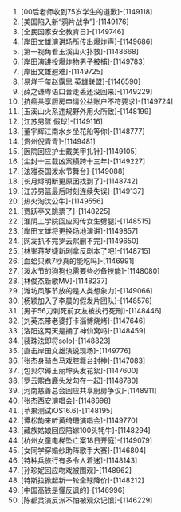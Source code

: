 
1. [00后老师收到75岁学生的道歉]-[1149118]
1. [美国陷入新“鸦片战争”]-[1149176]
1. [全民国家安全教育日]-[1149746]
1. [岸田文雄演讲场所传出爆炸声]-[1149686]
1. [第一视角看玉溪山火扑救]-[1148668]
1. [岸田演讲投爆炸物男子被捕]-[1149783]
1. [岸田文雄避难]-[1149725]
1. [易烊千玺赵露思 英雄联盟]-[1146590]
1. [薛之谦粤语口音走丢还没回来]-[1149229]
1. [抗癌共享厨房申请公益账户不符要求]-[1149724]
1. [玉溪山火系违规野外用火所致]-[1148199]
1. [江苏男篮 假球]-[1149116]
1. [董宇辉江南水乡坐花船等你]-[1148777]
1. [贵州倪青青]-[1149481]
1. [医院回应护士戴美甲扎针]-[1149105]
1. [尘封十三载凶案横跨十三年]-[1149227]
1. [泫雅泰国泼水节舞台]-[1149088]
1. [长月烬明断更原因找到了]-[1148742]
1. [江苏男篮最后时刻连续失误]-[1149137]
1. [热火淘汰公牛]-[1149556]
1. [贾跃亭又跳票了]-[1148225]
1. [淮阴工学院回应网传女生劈腿]-[1148515]
1. [岸田文雄将更换场地演讲]-[1149857]
1. [网友扒不完罗云熙删不完]-[1149650]
1. [林峯蒋梦婕新剧拿反剧本了吧]-[1148715]
1. [血蛤只煮7秒真的能吃吗]-[1146991]
1. [泼水节的狗狗也需要些必备技能]-[1148080]
1. [林俊杰新歌MV]-[1148237]
1. [潍坊风筝节放的是人类想象力]-[1149066]
1. [杨颖加入了李晨的假发片团队]-[1148576]
1. [男子56刀刺死前女友被执行死刑]-[1148446]
1. [刘英杰带老婆打卡淄博烧烤]-[1147646]
1. [洛阳这两天是捅了神仙窝吗]-[1148459]
1. [裴珠泫即将solo]-[1148823]
1. [直击岸田文雄演说现场]-[1149776]
1. [张杰身骑白马戏腔舞台封神]-[1147083]
1. [包贝尔薅王丽坤头发花絮]-[1147600]
1. [罗云熙白鹿头发勾在一起]-[1148780]
1. [河南慈善总会回应共享厨房争议]-[1148911]
1. [张杰西安演唱会]-[1148698]
1. [苹果测试iOS16.6]-[1148195]
1. [谭松韵来听黄绮珊演唱会]-[1149770]
1. [藏族姑娘回应陪嫁100头牦牛]-[1148294]
1. [杭州女童电梯坠亡案18日开庭]-[1149079]
1. [女同学穿婚纱助阵歌手大赛]-[1146804]
1. [特种兵旅行有多令人着迷]-[1148143]
1. [孙珍妮回应吻戏被围观]-[1148962]
1. [特斯拉掀起新一轮全球降价]-[1148212]
1. [中国高铁是懂反讽的]-[1146996]
1. [陈都灵演反派不怕被观众记恨]-[1146229]